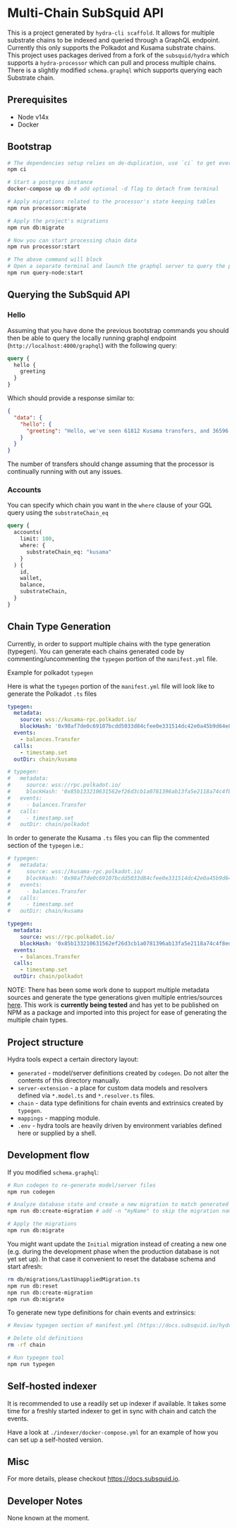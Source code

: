 # Multi-Chain SubSquid API

This is a project generated by `hydra-cli scaffold`. It allows for multiple substrate chains to be indexed and queried
through a GraphQL endpoint. Currently this only supports the Polkadot and Kusama substrate chains. 
This project uses packages derived from a fork of the `subsquid/hydra` which supports a `hydra-processor` which
can pull and process multiple chains. There is a slightly modified `schema.graphql` which supports querying each
 Substrate chain. 

## Prerequisites

* Node v14x
* Docker

## Bootstrap

```bash
# The dependencies setup relies on de-duplication, use `ci` to get everything right
npm ci

# Start a postgres instance
docker-compose up db # add optional -d flag to detach from terminal

# Apply migrations related to the processor's state keeping tables
npm run processor:migrate

# Apply the project's migrations
npm run db:migrate

# Now you can start processing chain data
npm run processor:start

# The above command will block
# Open a separate terminal and launch the graphql server to query the processed data
npm run query-node:start
```

## Querying the SubSquid API

### Hello

Assuming that you have done the previous bootstrap commands you should then be able to query
the locally running graphql endpoint (`http://localhost:4000/graphql`) with the following query:

```graphql
query {
  hello {
    greeting
  }
}
```

Which should provide a response similar to:

```json
{
  "data": {
    "hello": {
      "greeting": "Hello, we've seen 61812 Kusama transfers, and 36596 Polkadot transfers"
    }
  }
}
```

The number of transfers should change assuming that the processor is continually running with out any
issues. 

### Accounts

You can specify which chain you want in the `where` clause of your GQL query using the
`substrateChain_eq` 

```graphql
query {
  accounts(
    limit: 100,
    where: {
      substrateChain_eq: "kusama"
    }
  ) {
    id,
    wallet,
    balance,
    substrateChain,
  }
}
```

## Chain Type Generation

Currently, in order to support multiple chains with the type generation (typegen). You can generate
each chains generated code by commenting/uncommenting the `typegen` portion of the `manifest.yml` file.

Example for polkadot `typegen`

Here is what the `typegen` portion of the `manifest.yml` file will look like to generate the Polkadot `.ts` files
```yaml
typegen:
  metadata:
    source: wss://kusama-rpc.polkadot.io/
    blockHash: '0x98af7de0c69107bcdd5033d84cfee0e331514dc42e0a45b9d64e82b0dcec13a2'
  events:
    - balances.Transfer
  calls:
    - timestamp.set
  outDir: chain/kusama

# typegen:
#   metadata:
#     source: wss://rpc.polkadot.io/
#     blockHash: '0x85b133210631562ef26d3cb1a0781396ab13fa5e2118a74c4f8ed59c6cf8c9ab'
#   events:
#     - balances.Transfer
#   calls:
#     - timestamp.set
#   outDir: chain/polkadot
```

In order to generate the Kusama `.ts` files you can flip the commented section of the `typegen` i.e.:

```yml
# typegen:
#   metadata:
#     source: wss://kusama-rpc.polkadot.io/
#     blockHash: '0x98af7de0c69107bcdd5033d84cfee0e331514dc42e0a45b9d64e82b0dcec13a2'
#   events:
#     - balances.Transfer
#   calls:
#     - timestamp.set
#   outDir: chain/kusama

typegen:
  metadata:
    source: wss://rpc.polkadot.io/
    blockHash: '0x85b133210631562ef26d3cb1a0781396ab13fa5e2118a74c4f8ed59c6cf8c9ab'
  events:
    - balances.Transfer
  calls:
    - timestamp.set
  outDir: chain/polkadot
```

NOTE: There has been some work done to support multiple metadata sources and generate
the type generations given multiple entries/sources [here](https://github.com/cpurta/hydra/tree/support-multiple-metadata-sources/packages/hydra-typegen).
This work is **currently being tested** and has yet to be published on NPM as a package
and imported into this project for ease of generating the multiple chain types.

## Project structure

Hydra tools expect a certain directory layout:

* `generated` - model/server definitions created by `codegen`. Do not alter the contents of this directory manually.
* `server-extension` - a place for custom data models and resolvers defined via `*.model.ts` and `*.resolver.ts` files.
* `chain` - data type definitions for chain events and extrinsics created by `typegen`.
* `mappings` - mapping module.
* `.env` - hydra tools are heavily driven by environment variables defined here or supplied by a shell.

## Development flow

If you modified `schema.graphql`:

```bash
# Run codegen to re-generate model/server files
npm run codegen

# Analyze database state and create a new migration to match generated models
npm run db:create-migration # add -n "myName" to skip the migration name prompt

# Apply the migrations
npm run db:migrate
```

You might want update the `Initial` migration instead of creating a new one (e.g. during the development phase when the production database is not yet set up). In that case it convenient to reset the database schema and start afresh:

```bash
rm db/migrations/LastUnappliedMigration.ts
npm run db:reset
npm run db:create-migration
npm run db:migrate
```

To generate new type definitions for chain events and extrinsics:

```bash
# Review typegen section of manifest.yml (https://docs.subsquid.io/hydra-typegen)

# Delete old definitions
rm -rf chain

# Run typegen tool
npm run typegen
```

## Self-hosted indexer

It is recommended to use a readily set up indexer if available. It takes some time for a freshly started indexer
to get in sync with chain and catch the events.

Have a look at `./indexer/docker-compose.yml` for an example of how you can set up a self-hosted version.

## Misc

For more details, please checkout https://docs.subsquid.io.

## Developer Notes

None known at the moment.